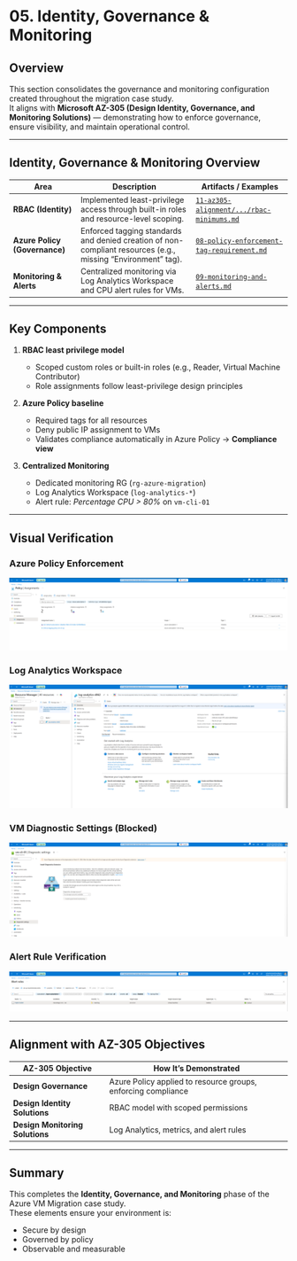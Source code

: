 # 05. Identity, Governance & Monitoring

## Overview
This section consolidates the governance and monitoring configuration created throughout the migration case study.  
It aligns with **Microsoft AZ-305 (Design Identity, Governance, and Monitoring Solutions)** — demonstrating how to enforce governance, ensure visibility, and maintain operational control.

---

## Identity, Governance & Monitoring Overview

| Area | Description | Artifacts / Examples |
|------|--------------|----------------------|
| **RBAC (Identity)** | Implemented least-privilege access through built-in roles and resource-level scoping. | [`11-az305-alignment/.../rbac-minimums.md`](../docs/07-rbac-vm-cli-rg.md) |
| **Azure Policy (Governance)** | Enforced tagging standards and denied creation of non-compliant resources (e.g., missing “Environment” tag). | [`08-policy-enforcement-tag-requirement.md`](../docs/08-policy-enforcement-tag-requirement.md) |
| **Monitoring & Alerts** | Centralized monitoring via Log Analytics Workspace and CPU alert rules for VMs. | [`09-monitoring-and-alerts.md`](../docs/09-monitoring-and-alerts.md) |

---

## Key Components

1. **RBAC least privilege model**
   - Scoped custom roles or built-in roles (e.g., Reader, Virtual Machine Contributor)
   - Role assignments follow least-privilege design principles

2. **Azure Policy baseline**
   - Required tags for all resources
   - Deny public IP assignment to VMs
   - Validates compliance automatically in Azure Policy → **Compliance view**

3. **Centralized Monitoring**
   - Dedicated monitoring RG (`rg-azure-migration`)
   - Log Analytics Workspace (`log-analytics-*`)
   - Alert rule: *Percentage CPU > 80%* on `vm-cli-01`

---

## Visual Verification

### Azure Policy Enforcement
![Azure Policy Enforcement](../images/49.verify-policy-enforcement.png)

### Log Analytics Workspace
![Log Analytics Workspace](../images/47.verify-log-analytics-workspace-azure-portal.png)

### VM Diagnostic Settings (Blocked)
![VM Diagnostic Settings Blocked](../images/48.verify-vm-diagnostic-settings.png)

### Alert Rule Verification
![VM Alert Rule](../images/50.verify-vm-alert-rule.png)

---

## Alignment with AZ-305 Objectives

| AZ-305 Objective | How It’s Demonstrated |
|------------------|------------------------|
| **Design Governance** | Azure Policy applied to resource groups, enforcing compliance |
| **Design Identity Solutions** | RBAC model with scoped permissions |
| **Design Monitoring Solutions** | Log Analytics, metrics, and alert rules |

---

## Summary
This completes the **Identity, Governance, and Monitoring** phase of the Azure VM Migration case study.  
These elements ensure your environment is:
- Secure by design  
- Governed by policy  
- Observable and measurable  


